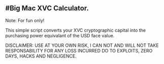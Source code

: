 #Big Mac XVC Calculator.
------------------------
Note: For fun only!

This simple script converts your XVC cryptographic capital into the purchasing power equivalant of the USD face value.

DISCLAIMER: USE AT YOUR OWN RISK, I CAN NOT AND WILL NOT TAKE RESPONSABILITY FOR ANY LOSS INCURRED DO TO EXPLOITS, ZERO DAYS, HACKS AND NEGLIGENCE.

